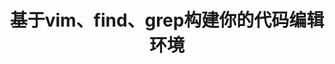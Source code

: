 ---
title: 基于vim、find、grep构建你的代码编辑环境
layout: post
categories: [other]
tags: [vim]
description:  
---